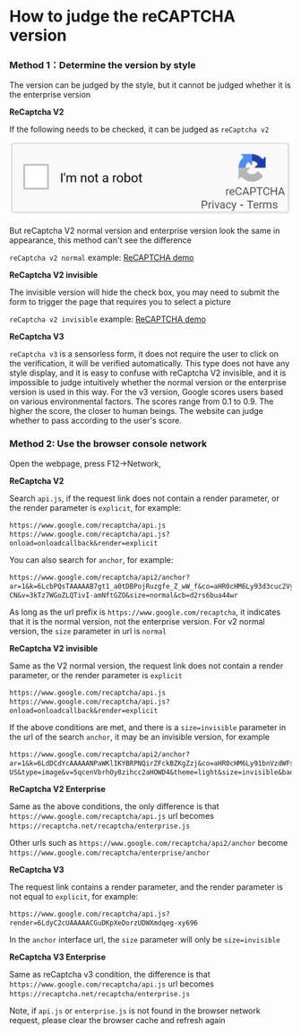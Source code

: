 # How to judge the reCAPTCHA version

### Method 1：Determine the version by style

The version can be judged by the style, but it cannot be judged whether it is the enterprise version



**ReCaptcha V2**

If the following needs to be checked, it can be judged as `reCaptcha v2`

![img](imgs\recaptchav2-en.png)

But reCaptcha V2 normal version and enterprise version look the same in appearance, this method can't see the difference

`reCaptcha v2 normal` example: [ReCAPTCHA demo](https://www.google.com/recaptcha/api2/demo)



**ReCaptcha V2 invisible**

The invisible version will hide the check box, you may need to submit the form to trigger the page that requires you to select a picture

`reCaptcha v2 invisible` example: [ReCAPTCHA demo](https://www.google.com/recaptcha/api2/demo?invisible=true)



**ReCaptcha V3**

`reCaptcha v3` is a sensorless form, it does not require the user to click on the verification, it will be verified automatically. This type does not have any style display, and it is easy to confuse with reCaptcha V2 invisible, and it is impossible to judge intuitively whether the normal version or the enterprise version is used in this way. For the v3 version, Google scores users based on various environmental factors. The scores range from 0.1 to 0.9. The higher the score, the closer to human beings. The website can judge whether to pass according to the user's score.

### Method 2: Use the browser console network 

Open the webpage, press F12->Network,



**ReCaptcha V2**

Search `api.js`, if the request link does not contain a render parameter, or the render parameter is `explicit`, for example:

```
https://www.google.com/recaptcha/api.js https://www.google.com/recaptcha/api.js?onload=onloadcallback&render=explicit
```

You can also search for `anchor`, for example:

```
https://www.google.com/recaptcha/api2/anchor?ar=1&k=6LcbPQsTAAAAAB7gt1_a0tDBPojRuzgfe_Z_wW_f&co=aHR0cHM6Ly93d3cuc2VycHJvYm90LmNvbTo0NDM.&hl=zh-CN&v=3kTz7WGoZLQTivI-amNftGZO&size=normal&cb=d2rs6bua44wr 
```

As long as the url prefix is `https://www.google.com/recaptcha`, it indicates that it is the normal version, not the enterprise version. For v2 normal version, the `size` parameter in url is `normal`



**ReCaptcha V2 invisible**

Same as the V2 normal version, the request link does not contain a render parameter, or the render parameter is `explicit`

```
https://www.google.com/recaptcha/api.js https://www.google.com/recaptcha/api.js?onload=onloadcallback&render=explicit
```

If the above conditions are met, and there is a `size=invisible` parameter in the url of the search `anchor`, it may be an invisible version, for example

```
https://www.google.com/recaptcha/api2/anchor?ar=1&k=6LdDCdYcAAAAANPaWKlIKYBRPNQirZFckBZKgZzj&co=aHR0cHM6Ly91bnVzdWFsd2hhbGVzLmNvbTo0NDM.&hl=en-US&type=image&v=5qcenVbrhOy8zihcc2aHOWD4&theme=light&size=invisible&badge=bottomright&cb=sym595bmbzux
```



**ReCaptcha V2 Enterprise**

Same as the above conditions, the only difference is that `https://www.google.com/recaptcha/api.js` url becomes `https://recaptcha.net/recaptcha/enterprise.js` 

Other urls such as `https://www.google.com/recaptcha/api2/anchor` become `https://www.google.com/recaptcha/enterprise/anchor`

 

**ReCaptcha V3**

The request link contains a render parameter, and the render parameter is not equal to `explicit`, for example:

```
https://www.google.com/recaptcha/api.js?render=6LdyC2cUAAAAACGuDKpXeDorzUDWXmdqeg-xy696
```

In the `anchor` interface url, the `size` parameter will only be `size=invisible`



**ReCaptcha V3 Enterprise**

Same as reCaptcha v3 condition, the difference is that `https://www.google.com/recaptcha/api.js` url becomes `https://recaptcha.net/recaptcha/enterprise.js`



Note, if `api.js` or `enterprise.js` is not found in the browser network request, please clear the browser cache and refresh again